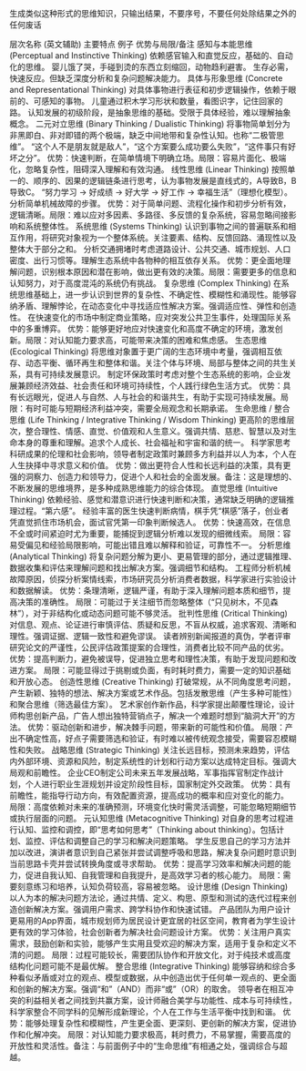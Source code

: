 生成类似这种形式的思维知识，只输出结果，不要序号，不要任何处除结果之外的任何废话

层次名称 (英文辅助)        主要特点        例子        优势与局限/备注
感知与本能思维 (Perceptual and Instinctive Thinking)        依赖感官输入和直觉反应，基础的、自动化的思维。        婴儿饿了哭，手碰到烫的东西立刻缩回，动物趋利避害。        生存必需，快速反应。但缺乏深度分析和复杂问题解决能力。
具体与形象思维 (Concrete and Representational Thinking)        对具体事物进行表征和初步逻辑操作，依赖于眼前的、可感知的事物。        儿童通过积木学习形状和数量，看图识字，记住回家的路。        认知发展的初级阶段，是抽象思维的基础。受限于具体经验，难以理解抽象概念。
二元对立思维 (Binary Thinking / Dualistic Thinking)        将事物简单划分为非黑即白、非对即错的两个极端，缺乏中间地带和复杂性认知。也称“二极管思维”。        “这个人不是朋友就是敌人”，“这个方案要么成功要么失败”，“这件事只有好坏之分”。        优势：快速判断，在简单情境下明确立场。局限：容易片面化、极端化，忽略复杂性，阻碍深入理解和有效沟通。
线性思维 (Linear Thinking)        按照单一的、顺序的、因果的逻辑链条进行思考，认为事物发展是直线式的，A导致B，B导致C。        “努力学习 -> 好成绩 -> 好大学 -> 好工作 -> 幸福生活”（理想化模型）。分析简单机械故障的步骤。        优势：对于简单问题、流程化操作和初步分析有效，逻辑清晰。局限：难以应对多因素、多路径、多反馈的复杂系统，容易忽略间接影响和系统整体性。
系统思维 (Systems Thinking)        认识到事物之间的普遍联系和相互作用，将研究对象视为一个整体系统。关注要素、结构、反馈回路、涌现性以及整体大于部分之和。        分析交通拥堵时考虑道路设计、公共交通、城市规划、人口密度、出行习惯等。理解生态系统中各物种的相互依存关系。        优势：更全面地理解问题，识别根本原因和潜在影响，做出更有效的决策。局限：需要更多的信息和认知努力，对于高度混沌的系统仍有挑战。
复杂思维 (Complex Thinking)        在系统思维基础上，进一步认识到世界的复杂性、不确定性、模糊性和涌现性。能够容纳矛盾、理解悖论，在动态变化中寻找适应性解决方案。强调适应性、弹性和创造性。        在快速变化的市场中制定商业策略，应对突发公共卫生事件，处理国际关系中的多重博弈。        优势：能够更好地应对快速变化和高度不确定的环境，激发创新。局限：对认知能力要求高，可能带来决策的困难和焦虑感。
生态思维 (Ecological Thinking)        将思维对象置于更广阔的生态环境中考量，强调相互依存、动态平衡、循环再生和整体和谐。关注个体与环境、局部与整体之间的共生关系，具有可持续发展意识。        制定环保政策时考虑对整个生态系统的影响，企业发展兼顾经济效益、社会责任和环境可持续性，个人践行绿色生活方式。        优势：具有长远眼光，促进人与自然、人与社会的和谐共生，有助于实现可持续发展。局限：有时可能与短期经济利益冲突，需要全局观念和长期承诺。
生命思维 / 整合思维 (Life Thinking / Integrative Thinking / Wisdom Thinking)        更高阶的思维层次，整合理性、情感、直觉、价值观和人生意义。强调共情、慈悲、智慧以及对生命本身的尊重和理解。追求个人成长、社会福祉和宇宙和谐的统一。        科学家思考科研成果的伦理和社会影响，领导者制定政策时兼顾多方利益并以人为本，个人在人生抉择中寻求意义和价值。        优势：做出更符合人性和长远利益的决策，具有更强的洞察力、创造力和领导力，促进个人和社会的全面发展。备注：这是理想的、不断发展的思维境界，是多种成熟思维能力的综合体现。
直觉思维 (Intuitive Thinking)        依赖经验、感觉和潜意识进行快速判断和决策，通常缺乏明确的逻辑推理过程。“第六感”。        经验丰富的医生快速判断病情，棋手凭“棋感”落子，创业者凭直觉抓住市场机会，面试官凭第一印象判断候选人。        优势：快速高效，在信息不全或时间紧迫时尤为重要，能捕捉到逻辑分析难以发现的细微线索。 局限：容易受偏见和经验局限影响，可能出错且难以解释和验证，可靠性不一。
分析思维 (Analytical Thinking)        将复杂问题分解为更小、更易管理的部分，通过逻辑推理、数据收集和评估来理解问题和找出解决方案。强调细节和结构。        工程师分析机械故障原因，侦探分析案情线索，市场研究员分析消费者数据，科学家进行实验设计和数据解读。        优势：条理清晰，逻辑严谨，有助于深入理解问题本质和细节，提高决策的准确性。 局限：可能过于关注细节而忽略整体（“只见树木，不见森林”），对于非结构化或动态问题可能不够灵活。
批判性思维 (Critical Thinking)        对信息、观点、论证进行审慎评估、质疑和反思，不盲从权威，追求客观、清晰和理性。强调证据、逻辑一致性和避免谬误。        读者辨别新闻报道的真伪，学者评审研究论文的严谨性，公民评估政策提案的合理性，消费者比较不同产品的优劣。        优势：提高判断力，避免被误导，促进独立思考和理性决策，有助于发现问题和改进方案。 局限：可能显得过于挑剔或负面，有时耗时费力，需要一定的知识基础和开放心态。
创造性思维 (Creative Thinking)        打破常规，从不同角度思考问题，产生新颖、独特的想法、解决方案或艺术作品。包括发散思维（产生多种可能性）和聚合思维（筛选最佳方案）。        艺术家创作新作品，科学家提出颠覆性理论，设计师构思创新产品，广告人想出独特营销点子，解决一个难题时想到“脑洞大开”的方法。        优势：驱动创新和进步，解决棘手问题，带来新的可能性和价值。 局限：产出不确定性高，好点子需要筛选和验证，有时难以被传统观念接受，需要容忍模糊性和失败。
战略思维 (Strategic Thinking)        关注长远目标，预测未来趋势，评估内外部环境、资源和风险，制定系统性的计划和行动方案以达成特定目标。强调大局观和前瞻性。        企业CEO制定公司未来五年发展战略，军事指挥官制定作战计划，个人进行职业生涯规划并设定阶段性目标，国家制定外交政策。        优势：具有前瞻性，能指导行动方向，有效配置资源，提高成功的概率和应对变化的能力。 局限：高度依赖对未来的准确预测，环境变化快时需灵活调整，可能忽略短期细节或执行层面的问题。
元认知思维 (Metacognitive Thinking)        对自身的思考过程进行认知、监控和调控，即“思考如何思考”（Thinking about thinking）。包括计划、监控、评估和调整自己的学习和解决问题策略。        学生反思自己的学习方法并加以改进，演讲者意识到自己紧张并尝试调整呼吸和思路，解决复杂问题时意识到当前思路卡壳并尝试转换角度或寻求帮助。        优势：提高学习效率和解决问题的能力，促进自我认知、自我管理和自我提升，是高效学习者的核心能力。 局限：需要刻意练习和培养，认知负荷较高，容易被忽略。
设计思维 (Design Thinking)        以人为本的解决问题方法论，通过共情、定义、构思、原型和测试的迭代过程来创造创新解决方案。强调用户需求、跨学科协作和快速试错。        产品团队为用户设计更易用的App界面，城市规划师为居民设计更宜居的社区空间，教育者为学生设计更有效的学习体验，社会创新者为解决社会问题设计方案。        优势：关注用户真实需求，鼓励创新和实验，能够产生实用且受欢迎的解决方案，适用于复杂和定义不清的问题。 局限：过程可能较长，需要团队协作和开放文化，对于纯技术或高度结构化问题可能不是最优解。
整合思维 (Integrative Thinking)        能够容纳和综合多种看似矛盾或对立的观点、模型或数据，从中创造出优于任何单一观点的、更全面和创新的解决方案。强调“和”（AND）而非“或”（OR）的取舍。        领导者在相互冲突的利益相关者之间找到共赢方案，设计师融合美学与功能性、成本与可持续性，科学家整合不同学科的见解形成新理论，个人在工作与生活平衡中找到和谐。        优势：能够处理复杂性和模糊性，产生更全面、更深刻、更创新的解决方案，促进协作和化解冲突。 局限：对认知能力要求极高，耗时费力，不易掌握，需要高度的开放性和灵活性。备注：与前面例子中的“生命思维”有相通之处，强调综合与超越。
